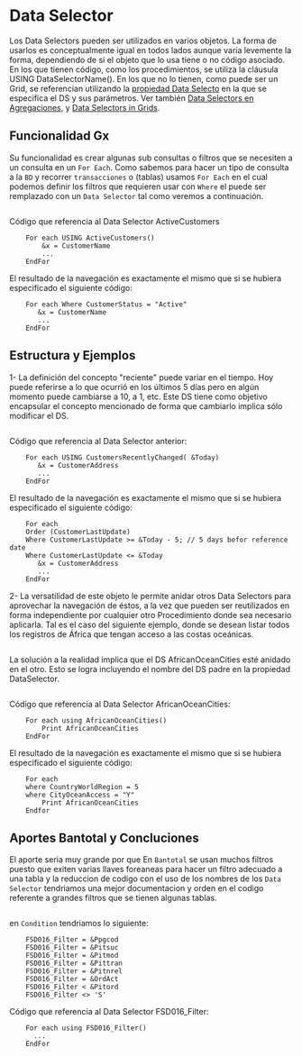 # Data Selector

<!-- ## Browser API Access Restrictions

Because VuePress applications are server-rendered in Node.js when generating static builds, any Vue usage must conform to the [universal code requirements](https://ssr.vuejs.org/en/universal.html). In short, make sure to only access Browser / DOM APIs in `beforeMount` or `mounted` hooks.

If you are using or demoing components that are not SSR friendly (for example containing custom directives), you can wrap them inside the built-in `<ClientOnly>` component:

## -->

Los Data Selectors pueden ser utilizados en varios objetos. La forma de usarlos es conceptualmente igual en todos lados aunque varía levemente la forma, dependiendo de si el objeto que lo usa tiene o no código asociado. En los que tienen código, como los procedimientos, se utiliza la cláusula USING DataSelectorName(). En los que no lo tienen, como puede ser un Grid, se referencian utilizando la [propiedad Data Selecto](https://wiki.genexus.com/commwiki/servlet/wiki?5361,Data+Selector+property) en la que se especifica el DS y sus parámetros. Ver también [Data Selectors en Agregaciones](https://wiki.genexus.com/commwiki/servlet/wiki?5362,Data+Selectors+en+Agregaciones), y [Data Selectors in Grids](https://wiki.genexus.com/commwiki/servlet/wiki?5386,Data+Selectors+in+Grids).

## Funcionalidad Gx

Su funcionalidad es crear algunas sub consultas o filtros que se necesiten a un consulta en un `For Each`. Como sabemos para hacer un tipo de consulta a la `BD` y recorrer `transacciones` o (tablas) usamos `For Each` en el cual podemos definir los filtros que requieren usar con `Where` el puede ser remplazado con un `Data Selector` tal como veremos a continuación.

<img :src="$withBase('/img/05.png')">

Código que referencia al Data Selector ActiveCustomers

```GeneXus
    For each USING ActiveCustomers()
        &x = CustomerName
        ...
    EndFor
```

El resultado de la navegación es exactamente el mismo que si se hubiera especificado el siguiente código:

```GeneXus
    For each Where CustomerStatus = "Active"
       &x = CustomerName
       ...
    EndFor
```

## Estructura y Ejemplos

1- La definición del concepto "reciente" puede variar en el tiempo. Hoy puede referirse a lo que ocurrió en los últimos 5 días pero en algún momento puede cambiarse a 10, a 1, etc. Este DS tiene como objetivo encapsular el concepto mencionado de forma que cambiarlo implica sólo modificar el DS.

<img :src="$withBase('/img/06.png')">

Código que referencia al Data Selector anterior:

```GeneXus
    For each USING CustomersRecentlyChanged( &Today)
       &x = CustomerAddress
       ...
    EndFor
```

El resultado de la navegación es exactamente el mismo que si se hubiera especificado el siguiente código:

```GeneXus
    For each
    Order (CustomerLastUpdate)
    Where CustomerLastUpdate >= &Today - 5; // 5 days befor reference date
    Where CustomerLastUpdate <= &Today
       &x = CustomerAddress
       ...
    EndFor
```

2- La versatilidad de este objeto le permite anidar otros Data Selectors para aprovechar la navegación de éstos, a la vez que pueden ser reutilizados en forma independiente por cualquier otro Procedimiento donde sea necesario aplicarla. Tal es el caso del siguiente ejemplo, donde se desean listar todos los registros de África que tengan acceso a las costas oceánicas.

<img :src="$withBase('/img/07.png')">

La solución a la realidad implica que el DS AfricanOceanCities esté anidado en el otro. Esto se logra incluyendo el nombre del DS padre en la propiedad DataSelector.

<img :src="$withBase('/img/08.png')">

Código que referencia al Data Selector AfricanOceanCities:

```GeneXus
    For each using AfricanOceanCities()  
        Print AfricanOceanCities
    EndFor
```

El resultado de la navegación es exactamente el mismo que si se hubiera especificado el siguiente código:

```GeneXus
    For each
    where CountryWorldRegion = 5
    where CityOceanAccess = "Y"
        Print AfricanOceanCities
    Endfor
```

## Aportes Bantotal y Concluciones

El aporte seria muy grande por que En `Bantotal` se usan muchos filtros puesto que exiten varias llaves foreaneas para hacer un filtro adecuado a una tabla y la reduccion de codigo con el uso de los nombres de los `Data Selector` tendriamos una mejor documentacion y orden en el codigo referente a grandes filtros que se tienen algunas tablas.

<img :src="$withBase('/img/09.png')">

en `Condition` tendriamos lo siguiente:

```GeneXus
    FSD016_Filter = &Ppgcod
    FSD016_Filter = &Pitsuc
    FSD016_Filter = &Pitmod
    FSD016_Filter = &Pittran
    FSD016_Filter = &Pitnrel
    FSD016_Filter = &OrdAct
    FSD016_Filter < &Pitord
    FSD016_Filter <> 'S'    
```
Código que referencia al Data Selector FSD016_Filter:

```GeneXus
    For each using FSD016_Filter()  
      ...
    EndFor
```
